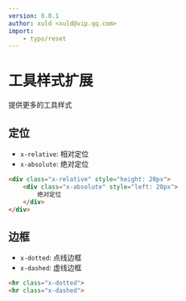 ```yaml
---
version: 0.0.1
author: xuld <xuld@vip.qq.com>
import:
    - typo/reset
---
```

# 工具样式扩展
提供更多的工具样式

## 定位
- `x-relative`: 相对定位
- `x-absolute`: 绝对定位
```html demo
<div class="x-relative" style="height: 20px">
    <div class="x-absolute" style="left: 20px">
        绝对定位
    </div>
</div>
```

## 边框
- `x-dotted`: 点线边框
- `x-dashed`: 虚线边框
```html demo
<hr class="x-dotted">
<hr class="x-dashed">
```
